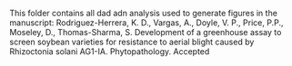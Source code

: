 This folder contains all dad adn analysis used to generate figures in the manuscript:
Rodriguez-Herrera, K. D., Vargas, A., Doyle, V. P., Price, P.P., Moseley, D., Thomas-Sharma, S. Development of a greenhouse assay to screen soybean varieties for resistance to aerial blight caused by Rhizoctonia solani AG1-IA. Phytopathology. Accepted
